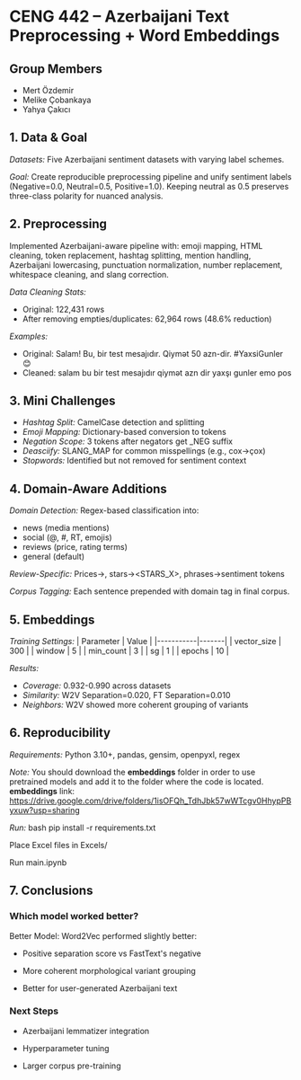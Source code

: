 # CENG 442 – Azerbaijani Text Preprocessing + Word Embeddings

## Group Members
- Mert Özdemir
- Melike Çobankaya
- Yahya Çakıcı

## 1. Data & Goal

*Datasets:* Five Azerbaijani sentiment datasets with varying label schemes.

*Goal:* Create reproducible preprocessing pipeline and unify sentiment labels (Negative=0.0, Neutral=0.5, Positive=1.0). Keeping neutral as 0.5 preserves three-class polarity for nuanced analysis.

## 2. Preprocessing

Implemented Azerbaijani-aware pipeline with: emoji mapping, HTML cleaning, token replacement, hashtag splitting, mention handling, Azerbaijani lowercasing, punctuation normalization, number replacement, whitespace cleaning, and slang correction.

*Data Cleaning Stats:*
- Original: 122,431 rows
- After removing empties/duplicates: 62,964 rows (48.6% reduction)

*Examples:*
- Original: Salam! Bu, bir test mesajıdır. Qiymət 50 azn-dir. #YaxsiGunler 😊
- Cleaned: salam bu bir test mesajıdır qiymət <NUM> azn dir yaxşı gunler emo pos

## 3. Mini Challenges

- *Hashtag Split:* CamelCase detection and splitting
- *Emoji Mapping:* Dictionary-based conversion to tokens
- *Negation Scope:* 3 tokens after negators get _NEG suffix
- *Deasciify:* SLANG_MAP for common misspellings (e.g., cox→çox)
- *Stopwords:* Identified but not removed for sentiment context

## 4. Domain-Aware Additions

*Domain Detection:* Regex-based classification into:
- news (media mentions)
- social (@, #, RT, emojis) 
- reviews (price, rating terms)
- general (default)

*Review-Specific:* Prices→<PRICE>, stars→<STARS_X>, phrases→sentiment tokens

*Corpus Tagging:* Each sentence prepended with domain tag in final corpus.

## 5. Embeddings

*Training Settings:*
| Parameter | Value |
|-----------|-------|
| vector_size | 300 |
| window | 5 |
| min_count | 3 |
| sg | 1 |
| epochs | 10 |

*Results:*
- *Coverage:* 0.932-0.990 across datasets
- *Similarity:* W2V Separation=0.020, FT Separation=0.010
- *Neighbors:* W2V showed more coherent grouping of variants

## 6. Reproducibility

*Requirements:* Python 3.10+, pandas, gensim, openpyxl, regex

*Note:* You should download the **embeddings** folder in order to use pretrained models and add it to the folder where the code is located. **embeddings** link: https://drive.google.com/drive/folders/1isOFQh_TdhJbk57wWTcgv0HhypPByxuw?usp=sharing

*Run:*
bash
pip install -r requirements.txt

Place Excel files in Excels/

Run main.ipynb

## 7. Conclusions

### Which model worked better?
Better Model: Word2Vec performed slightly better:

- Positive separation score vs FastText's negative

- More coherent morphological variant grouping

- Better for user-generated Azerbaijani text

### Next Steps 

- Azerbaijani lemmatizer integration

- Hyperparameter tuning

- Larger corpus pre-training